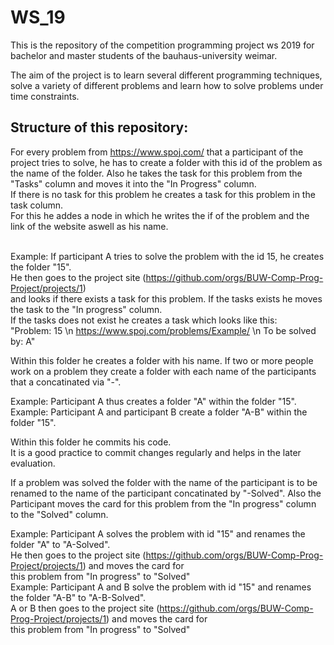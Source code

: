 # WS_19
This is the repository of the competition programming project ws 2019 for bachelor and master students of the bauhaus-university weimar.  

The aim of the project is to learn several different programming techniques, solve a variety of different problems and learn how to solve problems under time constraints.


Structure of this repository:
----------------------------------------------------------------------------------------------------------------------------------------
For every problem from https://www.spoj.com/ that a participant of the project tries to solve, he has to create a folder with this id of the problem as the name of the folder.
Also he takes the task for this problem from the "Tasks" column and moves it into the "In Progress" column.<br/>
If there is no task for this problem he creates a task for this problem in the task column.<br/>
For this he addes a node in which he writes the if of the problem and the link of the website aswell as his name.<br/><br/>

  Example: If participant A tries to solve the problem with the id 15, he creates the folder "15".<br/>
           He then goes to the project site (https://github.com/orgs/BUW-Comp-Prog-Project/projects/1)<br/>
           and looks if there exists a task for this problem. If the tasks exists he moves the task to the "In progress" column.<br/>
           If the tasks does not exist he creates a task which looks like this:<br/>
           "Problem: 15 \n https://www.spoj.com/problems/Example/ \n To be solved by: A" <br/>

Within this folder he creates a folder with his name. If two or more people work on a problem they create a folder with each name of the participants that a concatinated via "-".<br/>

  Example: Participant A thus creates a folder "A" within the folder "15".<br/>
  Example: Participant A and participant B create a folder "A-B" within the folder "15". <br/>

Within this folder he commits his code.<br/>
It is a good practice to commit changes regularly and helps in the later evaluation.<br/>

If a problem was solved the folder with the name of the participant is to be renamed to the name of the participant concatinated by "-Solved". Also the Participant moves the card for this problem from the "In progress" column to the "Solved" column.<br/>

  Example: Participant A solves the problem with id "15" and renames the folder "A" to "A-Solved".<br/>
           He then goes to the project site (https://github.com/orgs/BUW-Comp-Prog-Project/projects/1) and moves the card for <br/>
           this problem from "In progress" to "Solved"<br/>
  Example: Participant A and B solve the problem with id "15" and renames the folder "A-B" to "A-B-Solved".<br/>
           A or B then goes to the project site (https://github.com/orgs/BUW-Comp-Prog-Project/projects/1) and moves the card for <br/>
           this problem from "In progress" to "Solved"<br/>

